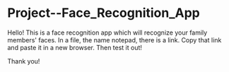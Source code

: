 # Project--Face_Recognition_App

Hello! This is a face recognition app which will recognize your family members' faces. In a file, the name notepad, there is a link. Copy that link and paste it in a new browser. Then test it out!


Thank you!
